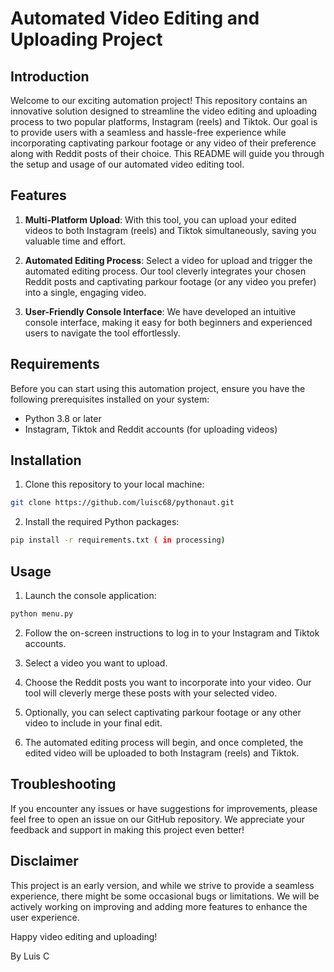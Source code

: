 # Automated Video Editing and Uploading Project

## Introduction

Welcome to our exciting automation project! This repository contains an innovative solution designed to streamline the video editing and uploading process to two popular platforms, Instagram (reels) and Tiktok. Our goal is to provide users with a seamless and hassle-free experience while incorporating captivating parkour footage or any video of their preference along with Reddit posts of their choice. This README will guide you through the setup and usage of our automated video editing tool.

## Features

1. **Multi-Platform Upload**: With this tool, you can upload your edited videos to both Instagram (reels) and Tiktok simultaneously, saving you valuable time and effort.

2. **Automated Editing Process**: Select a video for upload and trigger the automated editing process. Our tool cleverly integrates your chosen Reddit posts and captivating parkour footage (or any video you prefer) into a single, engaging video.

3. **User-Friendly Console Interface**: We have developed an intuitive console interface, making it easy for both beginners and experienced users to navigate the tool effortlessly.

## Requirements

Before you can start using this automation project, ensure you have the following prerequisites installed on your system:

- Python 3.8 or later
- Instagram, Tiktok and Reddit accounts (for uploading videos)

## Installation

1. Clone this repository to your local machine:

```bash
git clone https://github.com/luisc68/pythonaut.git
```

2. Install the required Python packages:

```bash
pip install -r requirements.txt ( in processing)
```

## Usage

1. Launch the console application:

```bash
python menu.py
```

2. Follow the on-screen instructions to log in to your Instagram and Tiktok accounts.

3. Select a video you want to upload.

4. Choose the Reddit posts you want to incorporate into your video. Our tool will cleverly merge these posts with your selected video.

5. Optionally, you can select captivating parkour footage or any other video to include in your final edit.

6. The automated editing process will begin, and once completed, the edited video will be uploaded to both Instagram (reels) and Tiktok.

## Troubleshooting

If you encounter any issues or have suggestions for improvements, please feel free to open an issue on our GitHub repository. We appreciate your feedback and support in making this project even better!

## Disclaimer

This project is an early version, and while we strive to provide a seamless experience, there might be some occasional bugs or limitations. We will be actively working on improving and adding more features to enhance the user experience.

Happy video editing and uploading!

By Luis C
